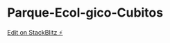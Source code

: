 # Parque-Ecol-gico-Cubitos

[Edit on StackBlitz ⚡️](https://stackblitz.com/edit/angular-mdqcbj-wkdyne)